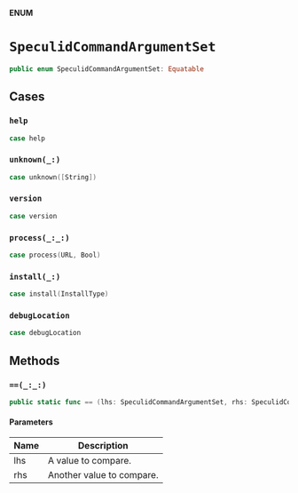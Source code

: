 **ENUM**

# `SpeculidCommandArgumentSet`

```swift
public enum SpeculidCommandArgumentSet: Equatable
```

## Cases
### `help`

```swift
case help
```

### `unknown(_:)`

```swift
case unknown([String])
```

### `version`

```swift
case version
```

### `process(_:_:)`

```swift
case process(URL, Bool)
```

### `install(_:)`

```swift
case install(InstallType)
```

### `debugLocation`

```swift
case debugLocation
```

## Methods
### `==(_:_:)`

```swift
public static func == (lhs: SpeculidCommandArgumentSet, rhs: SpeculidCommandArgumentSet) -> Bool
```

#### Parameters

| Name | Description |
| ---- | ----------- |
| lhs | A value to compare. |
| rhs | Another value to compare. |